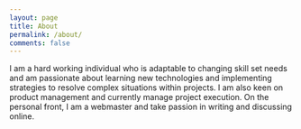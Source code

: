 ```yaml
---
layout: page
title: About
permalink: /about/
comments: false
---
```


I am a hard working individual who is adaptable to changing skill set needs and am passionate about learning new technologies and implementing strategies to resolve complex situations within projects. I am also keen on product management and currently manage project execution. On the personal front, I am a webmaster and take passion in writing and discussing online.


